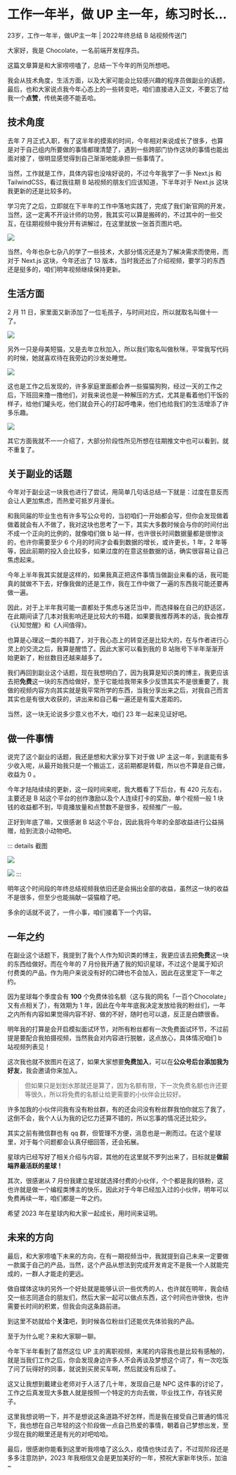 # 工作一年半，做 UP 主一年，练习时长...

<VideoLink bvId="BV1NA41197L9">23岁，工作一年半，做UP主一年 | 2022年终总结 B 站视频传送门</VideoLink>

大家好，我是 Chocolate，一名前端开发程序员。

这篇文章算是和大家唠唠嗑了，总结一下今年的所见所想吧。

我会从技术角度，生活方面，以及大家可能会比较感兴趣的程序员做副业的话题，最后，也和大家说点我今年心态上的一些转变吧，咱们直接进入正文，不要忘了给我一个**点赞**，传统美德不能丢哈。



## 技术角度

去年 7 月正式入职，有了这半年的摸索的时间，今年相对来说成长了很多，也算是对于自己组内所要做的事情都理清楚了，遇到一些跨部门协作这块的事情也能出面对接了，很明显感觉得到自己渐渐地能承担一些事情了。

当然，工作就是工作，具体内容也没啥好说的，不过今年我学了一手 Next.js 和 TailwindCSS，看过我往期 B 站视频的朋友们应该知道，下半年对于 Next.js 这块我更新的还是比较多的。

学习完了之后，立即就在下半年的工作中落地实践了，完成了我们新官网的开发，当然，这一定离不开设计师的功劳，我其实可以算是搬砖的，不过其中的一些交互，在往期视频中我分开有讲解过，在这里就放一张首页图片吧。

![](https://chodocs-1301295644.cos.accelerate.myqcloud.com/img/202304161904102.png?imageMogr2/format/webp)


当然，今年也杂七杂八的学了一些技术，大部分情况还是为了解决需求而使用，而对于 Next.js 这块，今年还出了 13 版本，当时我还出了介绍视频，要学习的东西还是挺多的，咱们明年视频继续保持更新。

## 生活方面

2 月 11 日，家里面又新添加了一位毛孩子，与时间对应，所以就取名叫做十一了。

![](https://chodocs-1301295644.cos.accelerate.myqcloud.com/img/202304161903834.png?imageMogr2/format/webp)

另外一只是母美短猫，又是去年立秋加入，所以我们取名叫做秋咪，平常我写代码的时候，她就喜欢待在我旁边的沙发处睡觉。

![](https://chodocs-1301295644.cos.accelerate.myqcloud.com/img/202304161903356.png?imageMogr2/format/webp)

这也是工作之后发现的，许多家庭里面都会养一些猫猫狗狗，经过一天的工作之后，下班回来撸一撸他们，对我来说也是一种解压的方式，尤其是看着他们干饭的样子，给他们罐头吃，他们就会开心的打起呼噜来，他们也给我们的生活增添了许多乐趣。

![](https://chodocs-1301295644.cos.accelerate.myqcloud.com/img/202304161903270.png?imageMogr2/format/webp)


其它方面我就不一一介绍了，大部分阶段性所见所想在往期推文中也可以看到，就不重复了。


## 关于副业的话题

今年对于副业这一块我也进行了尝试，用简单几句话总结一下就是：过度在意反而会让人更加焦虑，而热爱可抵岁月漫长。

和我同届的毕业生也有许多写公众号的，当初咱们一开始都会写，但你会发现做着做着就会有人不做了，我对这块也思考了一下，其实大多数时候会与你的时间付出不成一个正向的比例的，就像咱们做 b 站一样，也许很长时间数据量都是很惨淡的，也许你需要至少 6 个月的时间才会看到数据的增长，或许更长，1 年，2 年等等，因此前期的投入会比较多，如果过度的在意这些数据的话，确实很容易让自己焦虑起来。

今年上半年我其实就是这样的，如果我真正把这件事情当做副业来看的话，我可能真的就做不下去，好像我做的还是工作，我在工作中做了一遍的东西我可能还要再做一遍。

因此，对于上半年我可能一直都处于焦虑与迷茫当中，而选择躲在自己的舒适区，在此期间读了几本对我影响还是比较大的书籍，如果要我推荐两本的话，我会推荐《认知觉醒》和《人间值得》。

也算是心理这一类的书籍了，对于我心态上的转变还是比较大的，在与作者进行心灵上的交流之后，我算是醒悟了。因此大家可以看到我的 B 站账号下半年渐渐开始更新了，粉丝数目还越来越多了。

我们再回到副业这个话题，现在我想明白了，因为我算是知识类的博主，我更应该去把**免费**这一块的东西给做好，至于它能给我带来多少反馈其实不是很重要了，我做的视频内容方向其实就是我平常所学的东西，当我分享出来之后，对我自己而言其实也是有很大收获的，讲出来和自己看一遍还是有蛮大差距的。

当然，这一块无论说多少意义也不大，咱们 23 年一起来见证好吧。

## 做一件事情

说完了这个副业的话题，我还是想和大家分享下对于做 UP 主这一年，到底能有多少收入呢，从最开始我只是一个搬运工，这前期都是转载，所以也不算是自己做，收益为 0 。

今年才陆陆续续的更新，这一段时间来呢，我大概看了下后台，有 420 元左右，主要还是 B 站这个平台的创作激励以及个人连续打卡的奖励，单个视频一般 1 块钱的收益都不到，毕竟播放量和点赞数不是很多，视频推广一般。

正好到年底了嘛，又很感谢 B 站这个平台，因此我将今年的全部收益进行公益捐赠，给到流浪小动物吧。

::: details 截图

![](https://chodocs-1301295644.cos.accelerate.myqcloud.com/img/202304161904042.png?imageMogr2/format/webp)

![](https://chodocs-1301295644.cos.accelerate.myqcloud.com/img/202304161904293.png?imageMogr2/format/webp)
:::

明年这个时间段的年终总结视频我依旧还是会捐出全部的收益，虽然这一块的收益不是很多，但至少也能捐献一袋猫粮了吧。

多余的话就不说了，一件小事，咱们接着下一个内容。


## 一年之约

在副业这个话题下，我提到了我个人作为知识类的博主，我更应该去把**免费**这一块的东西给做好。而在今年的 7 月份我开通了我的知识星球，不过这个是属于知识付费类的产品，作为用户来说没有好的口碑也不会加入，因此在这里定下一年之约。

因为星球每个季度会有 **100** 个免费体验名额（这与我的网名「一百个Chocolate」又有点相关了），有效期为 1 年，因此在今年年底我决定发放给我的粉丝们，一年之内所有内容如果觉得内容不好、做的不好，随时也可以退，反正是白嫖很香。

明年我的打算是会开启模拟面试环节，对所有粉丝都有一次免费面试环节，不过前提是要配合我拍摄视频，当然我会对内容进行脱敏，这点放心，具体情况咱们 b 站视频列表见！

这次我也就不放图片在这了，如果大家想要**免费加入**，可以在**公众号后台添加我为好友**，我会邀请你来加入。

> 但如果只是划划水那就还是算了，因为名额有限，下一次免费名额也许还要等很久，所以将免费的名额让给更需要的小伙伴会比较好。

许多加我的小伙伴问我有没有粉丝群，有的还会问没有粉丝群我怕你就忘了我了，这倒不会，我个人认为我的记忆力还算不错的，所以忘事的情况还比较少。

其实之前有微信群也有 qq 群，但管理不方便，消息也是一刷而过。在这个星球里，对于每个问题都会认真仔细回答，还会拓展。

星球内已经写好了相关介绍与内容，其他的在这里就不罗列出来了，目标就是**做前端界最活跃的星球！**

其次，很感谢从 7 月份我建立星球就选择付费的小伙伴，个个都是我的铁粉，这也许就是做一个编程类博主的快乐，因此对于今年已经加入过的小伙伴，明年可以免费再续一年，咱们都是一年之约。

希望 2023 年在星球内和大家一起成长，用时间来证明。

## 未来的方向

最后，和大家唠嗑下未来的方向，在有一期视频当中，我就提到自己未来一定要做一款属于自己的产品，当然，这个产品从想法到完成开发肯定不是我一个人就能完成的，一群人才能走的更远。

做自媒体这块的另外一个好处就是能够认识一些优秀的人，也许就在明年，我会结交一些志同道合的朋友们，然后大家一起可以做点东西，这个时间也许很快，也许需要长时间的积累，但我会向这条路前进。

到这里不妨就给个**关注**吧，到时候各位粉丝们还能优先体验我的产品。


至于为什么呢？来和大家聊一聊。

今年下半年看到了苗然这位 UP 主的离职视频，末尾的内容我也是比较有感触的，就是当我们工作之后，你会发现身边许多人不会再谈及梦想这个词了，有一次吃饭了问了玩得好的同事，就说到买房买车啊，然后就没有后续了。

这又让我想到戴建业老师对于人活了几十年，发现自己是 NPC 这件事的讨论了，工作之后真发现大多数人就是按照一个特定的方向去做，毕业找工作，存钱买房子。

这里我想说明一下，并不是想说这条道路不好怎样，而是我在接受自己普通的情况下，我也想在自己年轻的这个阶段做一点自己热爱的事情，朝着自己梦想出发，至少现在我的眼里还是有光的对吧哈哈。

最后，很感谢你能看到这里听我唠嗑了这么久，疫情也快过去了，不过现阶段还是多多注意防护，2023 年我相信又会是更加美好的一年，预祝大家新年快乐，加油~
